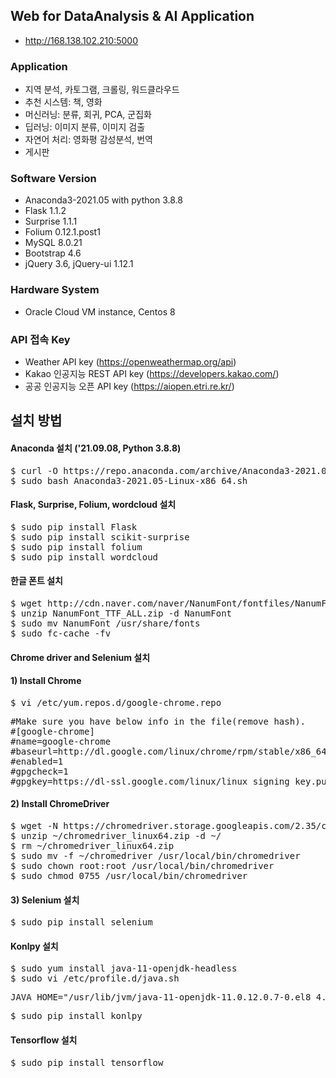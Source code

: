 ## Web for DataAnalysis & AI Application
- http://168.138.102.210:5000

### Application
- 지역 분석, 카토그램, 크롤링, 워드클라우드
- 추천 시스템: 책, 영화
- 머신러닝: 분류, 회귀, PCA, 군집화
- 딥러닝: 이미지 분류, 이미지 검출
- 자연어 처리: 영화평 감성분석, 번역
- 게시판

### Software Version
- Anaconda3-2021.05 with python 3.8.8
- Flask 1.1.2
- Surprise 1.1.1
- Folium 0.12.1.post1
- MySQL 8.0.21
- Bootstrap 4.6
- jQuery 3.6, jQuery-ui 1.12.1

### Hardware System
- Oracle Cloud VM instance, Centos 8

### API 접속 Key 
- Weather API key (https://openweathermap.org/api)
- Kakao 인공지능 REST API key (https://developers.kakao.com/)
- 공공 인공지능 오픈 API key (https://aiopen.etri.re.kr/)

## 설치 방법
#### Anaconda 설치 ('21.09.08, Python 3.8.8)
<pre>
$ curl -O https://repo.anaconda.com/archive/Anaconda3-2021.05-Linux-x86_64.sh
$ sudo bash Anaconda3-2021.05-Linux-x86_64.sh
</pre>

#### Flask, Surprise, Folium, wordcloud 설치
<pre>
$ sudo pip install Flask
$ sudo pip install scikit-surprise
$ sudo pip install folium
$ sudo pip install wordcloud
</pre>

#### 한글 폰트 설치
<pre>
$ wget http://cdn.naver.com/naver/NanumFont/fontfiles/NanumFont_TTF_ALL.zip
$ unzip NanumFont_TTF_ALL.zip -d NanumFont
$ sudo mv NanumFont /usr/share/fonts
$ sudo fc-cache -fv
</pre>

#### Chrome driver and Selenium 설치
#### 1) Install Chrome
<pre>
$ vi /etc/yum.repos.d/google-chrome.repo
</pre>
<pre>
#Make sure you have below info in the file(remove hash).
#[google-chrome]
#name=google-chrome
#baseurl=http://dl.google.com/linux/chrome/rpm/stable/x86_64
#enabled=1
#gpgcheck=1
#gpgkey=https://dl-ssl.google.com/linux/linux_signing_key.pub
</pre>

#### 2) Install ChromeDriver
<pre>
$ wget -N https://chromedriver.storage.googleapis.com/2.35/chromedriver_linux64.zip -P ~/
$ unzip ~/chromedriver_linux64.zip -d ~/
$ rm ~/chromedriver_linux64.zip
$ sudo mv -f ~/chromedriver /usr/local/bin/chromedriver
$ sudo chown root:root /usr/local/bin/chromedriver
$ sudo chmod 0755 /usr/local/bin/chromedriver
</pre>

#### 3) Selenium 설치
<pre>
$ sudo pip install selenium
</pre>

#### Konlpy 설치
<pre>
$ sudo yum install java-11-openjdk-headless
$ sudo vi /etc/profile.d/java.sh
</pre>
<pre>
JAVA_HOME="/usr/lib/jvm/java-11-openjdk-11.0.12.0.7-0.el8_4.x86_64"
</pre>
<pre>
$ sudo pip install konlpy
</pre>

#### Tensorflow 설치
<pre>
$ sudo pip install tensorflow
</pre>
